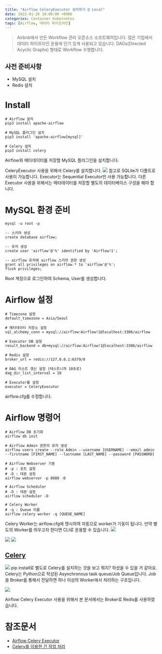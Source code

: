 ```yaml
---
title: "Airflow CeleryExecutor 설치하기 @ Local"
date: 2022-01-26 18:00:00 +0900
categories: Container Kubernetes
tags: [Airflow, 데이터 파이프라인]
---
```

> Airbnb에서 만든 Workflow 관리 오픈소스 소프트웨어입니다.
많은 기업에서 데이터 파이프라인 운용에 인기 있게 사용되고 있습니다.
DAGs(Directed Acyclic Graphs) 형태로 Workflow 수행합니다.

## 사전 준비사항
- MySQL 설치
- Redis 설치

# Install
```
# Airflow 설치
pip3 install apache-airflow

# MySQL 플러그인 설치
pip3 install 'apache-airflow[mysql]'

# Celery 설치
pip3 install celery
```
Airflow와 메타데이터를 저장할 MySQL 플러그인을 설치합니다.

CeleryExecutor 사용을 위해서 Celery를 설치합니다.
![](https://images.velog.io/images/haje/post/e8b0f052-e24b-4485-bd28-16a71d797100/image.png)
참고로 SQLite가 디폴트로 사용이 가능합니다. Executor는 Sequential Executor만 사용 가능합니다. 다른 Executor 사용을 위해서는 메타데이터를 저장할 별도의 데이터베이스 구성을 해야 합니다.


# MySQL 환경 준비
```
mysql -u root -p

-- 스키마 생성
create database airflow;

-- 유저 생성
create user 'airflow'@'%' identified by 'Airflow!1';

-- airflow 유저에 airflow 스키마 권한 생성
grant all privileges on airflow.* to 'airflow'@'%';
flush privileges;
```
Root 계정으로 로그인하여 Schema, User를 생성합니다.


# Airflow 설정
```
# Timezone 설정
default_timezone = Asia/Seoul

# 메타데이터 저장소 설정
sql_alchemy_conn = mysql://airflow:Airflow!1@localhost:3306/airflow

# Executor DB 설정
result_backend = db+mysql://airflow:Airflow!1@localhost:3306/airflow

# Redis 설정
broker_url = redis://127.0.0.1:6379/0

# DAG 리스트 갱신 설정 (테스트니까 10초로)
dag_dir_list_interval = 10

# Executor를 설정
executor = CeleryExecutor
```
airflow.cfg를 수정합니다.

# Airflow 명령어
```
# Airflow DB 초기화
airflow db init

# Airflow Admin 권한의 유저 생성
airflow users create --role Admin --username [USERNAME] --email admin --firstname [FIRST_NAME] --lastname [LAST_NAME] --password [PASSWORD]

# Airflow Webserver 기동
# -p : 포트 설정
# -D : 데몬 설정
airflow webserver -p 8080 -D

# Airflow Scheduler
# -D : 데몬 설정
airflow scheduler -D

# Celery Worker
# -q : Queue 이름
airflow celery worker -q [QUEUE_NAME]
```

Celery Worker는 airflow.cfg에 명시하여 자동으로 worker가 기동이 됩니다.
만약 별도의 Worker를 띄우고자 한다면 CLI로 운용할 수 있습니다.
![](https://images.velog.io/images/haje/post/4a4c2ab5-40d6-4a68-82d4-15364ca0f708/image.png)

![](https://images.velog.io/images/haje/post/8cf2cd7f-351a-4aa7-b4d2-ed38f2f05075/image.png)
![](https://images.velog.io/images/haje/post/f5092624-a7fc-4e0d-a260-8fbb9fd58ac7/image.png)


## [Celery](https://github.com/celery/celery)
![](https://images.velog.io/images/haje/post/40a40bbd-435d-44df-89de-6d34edbb4b1a/image.png)
pip install로 별도로 Celery를 설치하는 것을 보고 뭐지? 하셨을 수 있을 거 같아요.
Celery는 Python으로 작성된 Asynchronous task queue/Job Queue입니다.
Job을 Broker를 통해서 전달하면 하나 이상의 Worker에서 처리하는 구조입니다.

![](https://images.velog.io/images/haje/post/16297ecf-905d-4d02-be2a-6e21a11888bf/image.png)

Airflow Celery Executor 사용을 위해서 본 문서에서는 Broker로 Redis를 사용하였습니다.

# 참조문서
- [Airflow Celery Executor](https://airflow.apache.org/docs/apache-airflow/stable/executor/celery.html)
- [Celery를 이용한 긴 작업 처리](https://spoqa.github.io/2012/05/29/distribute-task-with-celery.html)